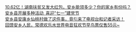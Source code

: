   
[10.62亿！湖南扶贫又发大红包，安乡能领多少？你的家乡有份吗？](http://www.dianyue.me/archives/105/om7d3rjhwyilganz/)  
[安乡县开展多种活动 喜迎“七一”建党节](http://www.dianyue.me/archives/964/gfm6yyweuyfr7nxm/)  
[安乡县安康乡仙桃村做了这件事，竟引来了电视台和记者采访！](http://www.dianyue.me/archives/142/t30nfcs1ml7ec7sx/)  
[回馈安乡人民，常德欢乐水世界电音狂欢节早鸟票仅售55元~](http://www.dianyue.me/archives/991/s8i3he9ogaoy7ppc/)